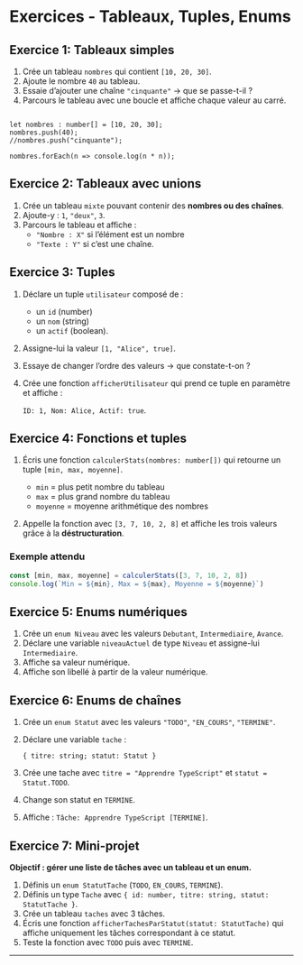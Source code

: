 # Exercices - Tableaux, Tuples, Enums

## Exercice 1: Tableaux simples

1. Crée un tableau `nombres` qui contient `[10, 20, 30]`.
2. Ajoute le nombre `40` au tableau.
3. Essaie d’ajouter une chaîne `"cinquante"` → que se passe-t-il ?
4. Parcours le tableau avec une boucle et affiche chaque valeur au carré.

```tsc

let nombres : number[] = [10, 20, 30];
nombres.push(40);
//nombres.push("cinquante");

nombres.forEach(n => console.log(n * n));

```

## Exercice 2: Tableaux avec unions

1. Crée un tableau `mixte` pouvant contenir des **nombres ou des chaînes**.
2. Ajoute-y : `1`, `"deux"`, `3`.
3. Parcours le tableau et affiche :
    - `"Nombre : X"` si l’élément est un nombre
    - `"Texte : Y"` si c’est une chaîne.

## Exercice 3: Tuples

1. Déclare un tuple `utilisateur` composé de :
    - un `id` (number)
    - un `nom` (string)
    - un `actif` (boolean).
2. Assigne-lui la valeur `[1, "Alice", true]`.
3. Essaye de changer l’ordre des valeurs → que constate-t-on ?
4. Crée une fonction `afficherUtilisateur` qui prend ce tuple en paramètre et affiche :
    
    `ID: 1, Nom: Alice, Actif: true`.


## Exercice 4: Fonctions et tuples 

1. Écris une fonction `calculerStats(nombres: number[])` qui retourne un tuple `[min, max, moyenne]`.

   * `min` = plus petit nombre du tableau
   * `max` = plus grand nombre du tableau
   * `moyenne` = moyenne arithmétique des nombres

2. Appelle la fonction avec `[3, 7, 10, 2, 8]` et affiche les trois valeurs grâce à la **déstructuration**.

### Exemple attendu

```ts
const [min, max, moyenne] = calculerStats([3, 7, 10, 2, 8])
console.log(`Min = ${min}, Max = ${max}, Moyenne = ${moyenne}`)
```

## Exercice 5: Enums numériques

1. Crée un `enum Niveau` avec les valeurs `Debutant`, `Intermediaire`, `Avance`.
2. Déclare une variable `niveauActuel` de type `Niveau` et assigne-lui `Intermediaire`.
3. Affiche sa valeur numérique.
4. Affiche son libellé à partir de la valeur numérique.

## Exercice 6: Enums de chaînes

1. Crée un `enum Statut` avec les valeurs `"TODO"`, `"EN_COURS"`, `"TERMINE"`.
2. Déclare une variable `tache` :
    
    ```tsx
    { titre: string; statut: Statut }
    
    ```
    
3. Crée une tache avec `titre = "Apprendre TypeScript"` et `statut = Statut.TODO`.
4. Change son statut en `TERMINE`.
5. Affiche : `Tâche: Apprendre TypeScript [TERMINE]`.

## Exercice 7: Mini-projet

**Objectif : gérer une liste de tâches avec un tableau et un enum.**

1. Définis un `enum StatutTache` (`TODO`, `EN_COURS`, `TERMINE`).
2. Définis un type `Tache` avec `{ id: number, titre: string, statut: StatutTache }`.
3. Crée un tableau `taches` avec 3 tâches.
4. Écris une fonction `afficherTachesParStatut(statut: StatutTache)` qui affiche uniquement les tâches correspondant à ce statut.
5. Teste la fonction avec `TODO` puis avec `TERMINE`.

---